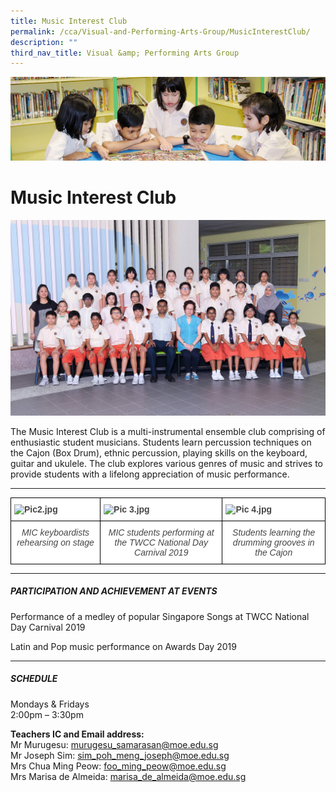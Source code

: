 ```yaml
---
title: Music Interest Club
permalink: /cca/Visual-and-Performing-Arts-Group/MusicInterestClub/
description: ""
third_nav_title: Visual &amp; Performing Arts Group
---
```

![](/images/banner.gif)

Music Interest Club
===================

![](/images/MUSIC%20INTEREST%20CLUB_0057A%20FORMAL.jpeg)


The Music Interest Club is a multi-instrumental ensemble club comprising of enthusiastic student musicians. Students learn percussion techniques on the Cajon (Box Drum), ethnic percussion, playing skills on the keyboard, guitar and ukulele. The club explores various genres of music and strives to provide students with a lifelong appreciation of music performance.

---

<style type="text/css">
.tg  {border-collapse:collapse;border-spacing:0;}
.tg td{border-color:black;border-style:solid;border-width:1px;font-family:Arial, sans-serif;font-size:14px;
  overflow:hidden;padding:10px 5px;word-break:normal;}
.tg th{border-color:black;border-style:solid;border-width:1px;font-family:Arial, sans-serif;font-size:14px;
  font-weight:normal;overflow:hidden;padding:10px 5px;word-break:normal;}
.tg .tg-ifde{background-color:#FFF;color:#454545;font-style:italic;text-align:center;vertical-align:top}
.tg .tg-9u4g{background-color:#FFF;color:#454545;font-weight:bold;text-align:left;vertical-align:top}
</style>
<table class="tg">
<thead>
  <tr>
    <th class="tg-9u4g"><img src="https://junyuanpri-moe-edu-sg-admin.cwp.sg/qql/slot/u499/2020/CCA/Pic2.jpg" alt="Pic2.jpg" width="237"></th>
    <th class="tg-9u4g"><img src="https://junyuanpri-moe-edu-sg-admin.cwp.sg/qql/slot/u499/2020/CCA/Pic%203[4].jpg" alt="Pic 3.jpg" width="411"></th>
    <th class="tg-9u4g"><img src="https://junyuanpri-moe-edu-sg-admin.cwp.sg/qql/slot/u499/2020/CCA/Pic%204[4].jpg" alt="Pic 4.jpg" width="308"></th>
  </tr>
</thead>
<tbody>
  <tr>
    <td class="tg-ifde">MIC keyboardists rehearsing on stage <br></td>
    <td class="tg-ifde">MIC students performing at the TWCC National Day Carnival 2019<br></td>
    <td class="tg-ifde">Students learning the drumming grooves in the Cajon</td>
  </tr>
</tbody>
</table>

---

##### **PARTICIPATION AND ACHIEVEMENT AT EVENTS**

Performance of a medley of popular Singapore Songs at TWCC National Day Carnival 2019

Latin and Pop music performance on Awards Day 2019

---

##### **SCHEDULE**

Mondays &amp; Fridays  
2:00pm – 3:30pm  
  
**Teachers IC and Email address:**  <br>
Mr Murugesu:&nbsp;[murugesu\_samarasan@moe.edu.sg](mailto:murugesu_samarasan@moe.edu.sg)<br>
Mr Joseph Sim:&nbsp;[sim\_poh\_meng\_joseph@moe.edu.sg](mailto:sim_poh_meng_joseph@moe.edu.sg)  <br>
Mrs Chua Ming Peow:&nbsp;[foo\_ming\_peow@moe.edu.sg](mailto:foo_ming_peow@moe.edu.sg)  <br>
Mrs Marisa de Almeida:&nbsp;[marisa\_de\_almeida@moe.edu.sg](mailto:marisa_de_almeida@moe.edu.sg)